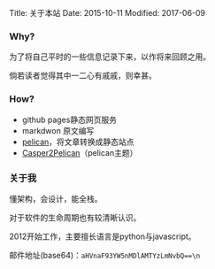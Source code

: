 Title: 关于本站
Date: 2015-10-11
Modified: 2017-06-09



### Why?

为了将自己平时的一些信息记录下来，以作将来回顾之用。

倘若读者觉得其中一二心有戚戚，则幸甚。


### How?

* github pages静态网页服务
* markdwon 原文编写
* [pelican](http://docs.getpelican.com/en/latest/internals.html)，将文章转换成静态站点
* [Casper2Pelican](https://github.com/abr4xas/Casper2Pelican)（pelican主题）


### 关于我

懂架构，会设计，能全栈。

对于软件的生命周期也有较清晰认识。

2012开始工作，主要擅长语言是python与javascript。

邮件地址(base64)：`aHVnaF93YW5nMDlAMTYzLmNvbQ==\n`